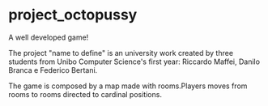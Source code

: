 # project_octopussy
A well developed game!

The project "name to define" is an university work created by three students from Unibo Computer Science's first year: Riccardo Maffei, Danilo Branca e Federico Bertani.

The game is composed by a map made with rooms.Players moves from rooms to rooms directed to cardinal positions.
